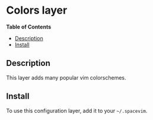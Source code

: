 # Colors layer


**Table of Contents**

<!-- vim-markdown-toc GFM -->
* [Description](#description)
* [Install](#install)

<!-- vim-markdown-toc -->

## Description

This layer adds many popular vim colorschemes.

## Install

To use this configuration layer, add it to your `~/.spacevim`.
